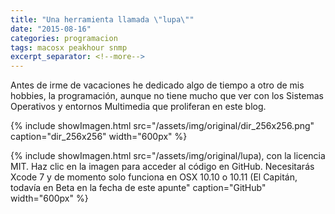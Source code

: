 ```yaml
---
title: "Una herramienta llamada \"lupa\""
date: "2015-08-16"
categories: programacion
tags: macosx peakhour snmp
excerpt_separator: <!--more-->
---
```


Antes de irme de vacaciones he dedicado algo de tiempo a otro de mis hobbies, la programación, aunque no tiene mucho que ver con los Sistemas Operativos y entornos Multimedia que proliferan en este blog.

{% include showImagen.html
    src="/assets/img/original/dir_256x256.png"
    caption="dir_256x256"
    width="600px"
    %}

{% include showImagen.html
    src="/assets/img/original/lupa), con la licencia MIT. Haz clic en la imagen para acceder al código en GitHub. Necesitarás Xcode 7 y de momento solo funciona en OSX 10.10 o 10.11 (El Capitán, todavía en Beta en la fecha de este apunte"
    caption="GitHub"
    width="600px"
    %}
